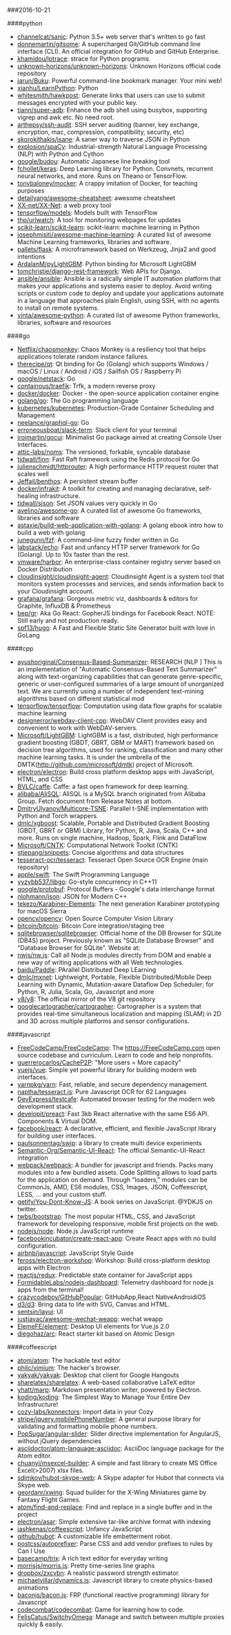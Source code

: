 ###2016-10-21

####python
* [channelcat/sanic](https://github.com/channelcat/sanic): Python 3.5+ web server that's written to go fast
* [donnemartin/gitsome](https://github.com/donnemartin/gitsome): A supercharged Git/GitHub command line interface (CLI). An official integration for GitHub and GitHub Enterprise.
* [khamidou/lptrace](https://github.com/khamidou/lptrace): strace for Python programs.
* [unknown-horizons/unknown-horizons](https://github.com/unknown-horizons/unknown-horizons): Unknown Horizons official code repository
* [jarun/Buku](https://github.com/jarun/Buku): Powerful command-line bookmark manager. Your mini web!
* [xianhu/LearnPython](https://github.com/xianhu/LearnPython): Python
* [whitesmith/hawkpost](https://github.com/whitesmith/hawkpost): Generate links that users can use to submit messages encrypted with your public key.
* [tiann/super-adb](https://github.com/tiann/super-adb): Enhance the adb shell using busybox, supporting vigrep and awk etc. No need root.
* [arthepsy/ssh-audit](https://github.com/arthepsy/ssh-audit): SSH server auditing (banner, key exchange, encryption, mac, compression, compatibility, security, etc)
* [skorokithakis/jsane](https://github.com/skorokithakis/jsane): A saner way to traverse JSON in Python
* [explosion/spaCy](https://github.com/explosion/spaCy):  Industrial-strength Natural Language Processing (NLP) with Python and Cython
* [google/budou](https://github.com/google/budou): Automatic Japanese line breaking tool
* [fchollet/keras](https://github.com/fchollet/keras): Deep Learning library for Python. Convnets, recurrent neural networks, and more. Runs on Theano or TensorFlow.
* [tonybaloney/mocker](https://github.com/tonybaloney/mocker): A crappy imitation of Docker, for teaching purposes
* [detailyang/awesome-cheatsheet](https://github.com/detailyang/awesome-cheatsheet):  awesome cheatsheet
* [XX-net/XX-Net](https://github.com/XX-net/XX-Net): a web proxy tool
* [tensorflow/models](https://github.com/tensorflow/models): Models built with TensorFlow
* [thp/urlwatch](https://github.com/thp/urlwatch): A tool for monitoring webpages for updates
* [scikit-learn/scikit-learn](https://github.com/scikit-learn/scikit-learn): scikit-learn: machine learning in Python
* [josephmisiti/awesome-machine-learning](https://github.com/josephmisiti/awesome-machine-learning): A curated list of awesome Machine Learning frameworks, libraries and software.
* [pallets/flask](https://github.com/pallets/flask): A microframework based on Werkzeug, Jinja2 and good intentions
* [ArdalanM/pyLightGBM](https://github.com/ArdalanM/pyLightGBM): Python binding for Microsoft LightGBM
* [tomchristie/django-rest-framework](https://github.com/tomchristie/django-rest-framework): Web APIs for Django.
* [ansible/ansible](https://github.com/ansible/ansible): Ansible is a radically simple IT automation platform that makes your applications and systems easier to deploy. Avoid writing scripts or custom code to deploy and update your applications automate in a language that approaches plain English, using SSH, with no agents to install on remote systems.
* [vinta/awesome-python](https://github.com/vinta/awesome-python): A curated list of awesome Python frameworks, libraries, software and resources

####go
* [Netflix/chaosmonkey](https://github.com/Netflix/chaosmonkey): Chaos Monkey is a resiliency tool that helps applications tolerate random instance failures.
* [therecipe/qt](https://github.com/therecipe/qt): Qt binding for Go (Golang) which supports Windows / macOS / Linux / Android / iOS / Sailfish OS / Raspberry Pi
* [google/netstack](https://github.com/google/netstack): Go
* [containous/traefik](https://github.com/containous/traefik): Trfk, a modern reverse proxy
* [docker/docker](https://github.com/docker/docker): Docker - the open-source application container engine
* [golang/go](https://github.com/golang/go): The Go programming language
* [kubernetes/kubernetes](https://github.com/kubernetes/kubernetes): Production-Grade Container Scheduling and Management
* [neelance/graphql-go](https://github.com/neelance/graphql-go): Go
* [erroneousboat/slack-term](https://github.com/erroneousboat/slack-term): Slack client for your terminal
* [jroimartin/gocui](https://github.com/jroimartin/gocui): Minimalist Go package aimed at creating Console User Interfaces.
* [attic-labs/noms](https://github.com/attic-labs/noms): The versioned, forkable, syncable database
* [tidwall/finn](https://github.com/tidwall/finn): Fast Raft framework using the Redis protocol for Go
* [julienschmidt/httprouter](https://github.com/julienschmidt/httprouter): A high performance HTTP request router that scales well
* [Jeffail/benthos](https://github.com/Jeffail/benthos): A persistent stream buffer
* [docker/infrakit](https://github.com/docker/infrakit): A toolkit for creating and managing declarative, self-healing infrastructure.
* [tidwall/sjson](https://github.com/tidwall/sjson): Set JSON values very quickly in Go
* [avelino/awesome-go](https://github.com/avelino/awesome-go): A curated list of awesome Go frameworks, libraries and software
* [astaxie/build-web-application-with-golang](https://github.com/astaxie/build-web-application-with-golang): A golang ebook intro how to build a web with golang
* [junegunn/fzf](https://github.com/junegunn/fzf):  A command-line fuzzy finder written in Go
* [labstack/echo](https://github.com/labstack/echo): Fast and unfancy HTTP server framework for Go (Golang). Up to 10x faster than the rest.
* [vmware/harbor](https://github.com/vmware/harbor): An enterprise-class container registry server based on Docker Distribution
* [cloudinsight/cloudinsight-agent](https://github.com/cloudinsight/cloudinsight-agent): Cloudinsight Agent is a system tool that monitors system processes and services, and sends information back to your Cloudinsight account.
* [grafana/grafana](https://github.com/grafana/grafana): Gorgeous metric viz, dashboards & editors for Graphite, InfluxDB & Prometheus
* [bep/gr](https://github.com/bep/gr): Aka Go React: GopherJS bindings for Facebook React. NOTE: Still early and not production ready.
* [spf13/hugo](https://github.com/spf13/hugo): A Fast and Flexible Static Site Generator built with love in GoLang

####cpp
* [ayushoriginal/Consensus-Based-Summarizer](https://github.com/ayushoriginal/Consensus-Based-Summarizer): RESEARCH [NLP ] This is an implementation of "Automatic Consensus-Based Text Summarizer" along with text-organizing capabilities that can generate genre-specific, generic or user-configured summaries of a large amount of unorganized text. We are currently using a number of independent text-mining algorithms based on different statistical mod
* [tensorflow/tensorflow](https://github.com/tensorflow/tensorflow): Computation using data flow graphs for scalable machine learning
* [designerror/webdav-client-cpp](https://github.com/designerror/webdav-client-cpp):  WebDAV Client provides easy and convenient to work with WebDAV-servers.
* [Microsoft/LightGBM](https://github.com/Microsoft/LightGBM): LightGBM is a fast, distributed, high performance gradient boosting (GBDT, GBRT, GBM or MART) framework based on decision tree algorithms, used for ranking, classification and many other machine learning tasks. It is under the umbrella of the DMTK(http://github.com/microsoft/dmtk) project of Microsoft.
* [electron/electron](https://github.com/electron/electron): Build cross platform desktop apps with JavaScript, HTML, and CSS
* [BVLC/caffe](https://github.com/BVLC/caffe): Caffe: a fast open framework for deep learning.
* [alibaba/AliSQL](https://github.com/alibaba/AliSQL): AliSQL is a MySQL branch originated from Alibaba Group. Fetch document from Release Notes at bottom.
* [DmitryUlyanov/Multicore-TSNE](https://github.com/DmitryUlyanov/Multicore-TSNE): Parallel t-SNE implementation with Python and Torch wrappers.
* [dmlc/xgboost](https://github.com/dmlc/xgboost): Scalable, Portable and Distributed Gradient Boosting (GBDT, GBRT or GBM) Library, for Python, R, Java, Scala, C++ and more. Runs on single machine, Hadoop, Spark, Flink and DataFlow
* [Microsoft/CNTK](https://github.com/Microsoft/CNTK): Computational Network Toolkit (CNTK)
* [stjepang/snippets](https://github.com/stjepang/snippets): Concise algorithms and data structures
* [tesseract-ocr/tesseract](https://github.com/tesseract-ocr/tesseract): Tesseract Open Source OCR Engine (main repository)
* [apple/swift](https://github.com/apple/swift): The Swift Programming Language
* [yyzybb537/libgo](https://github.com/yyzybb537/libgo): Go-style concurrency in C++11
* [google/protobuf](https://github.com/google/protobuf): Protocol Buffers - Google's data interchange format
* [nlohmann/json](https://github.com/nlohmann/json): JSON for Modern C++
* [tekezo/Karabiner-Elements](https://github.com/tekezo/Karabiner-Elements): The next generation Karabiner prototyping for macOS Sierra
* [opencv/opencv](https://github.com/opencv/opencv): Open Source Computer Vision Library
* [bitcoin/bitcoin](https://github.com/bitcoin/bitcoin): Bitcoin Core integration/staging tree
* [sqlitebrowser/sqlitebrowser](https://github.com/sqlitebrowser/sqlitebrowser): Official home of the DB Browser for SQLite (DB4S) project. Previously known as "SQLite Database Browser" and "Database Browser for SQLite". Website at:
* [nwjs/nw.js](https://github.com/nwjs/nw.js): Call all Node.js modules directly from DOM and enable a new way of writing applications with all Web technologies.
* [baidu/Paddle](https://github.com/baidu/Paddle): PArallel Distributed Deep LEarning
* [dmlc/mxnet](https://github.com/dmlc/mxnet): Lightweight, Portable, Flexible Distributed/Mobile Deep Learning with Dynamic, Mutation-aware Dataflow Dep Scheduler; for Python, R, Julia, Scala, Go, Javascript and more
* [v8/v8](https://github.com/v8/v8): The official mirror of the V8 git repository
* [googlecartographer/cartographer](https://github.com/googlecartographer/cartographer): Cartographer is a system that provides real-time simultaneous localization and mapping (SLAM) in 2D and 3D across multiple platforms and sensor configurations.

####javascript
* [FreeCodeCamp/FreeCodeCamp](https://github.com/FreeCodeCamp/FreeCodeCamp): The https://FreeCodeCamp.com open source codebase and curriculum. Learn to code and help nonprofits.
* [guerrerocarlos/CacheP2P](https://github.com/guerrerocarlos/CacheP2P): "More users = More capacity"
* [vuejs/vue](https://github.com/vuejs/vue): Simple yet powerful library for building modern web interfaces.
* [yarnpkg/yarn](https://github.com/yarnpkg/yarn):  Fast, reliable, and secure dependency management.
* [naptha/tesseract.js](https://github.com/naptha/tesseract.js): Pure Javascript OCR for 62 Languages 
* [DevExpress/testcafe](https://github.com/DevExpress/testcafe): Automated browser testing for the modern web development stack.
* [developit/preact](https://github.com/developit/preact):  Fast 3kb React alternative with the same ES6 API. Components & Virtual DOM.
* [facebook/react](https://github.com/facebook/react): A declarative, efficient, and flexible JavaScript library for building user interfaces.
* [paulsonnentag/swip](https://github.com/paulsonnentag/swip): a library to create multi device experiments
* [Semantic-Org/Semantic-UI-React](https://github.com/Semantic-Org/Semantic-UI-React): The official Semantic-UI-React integration
* [webpack/webpack](https://github.com/webpack/webpack): A bundler for javascript and friends. Packs many modules into a few bundled assets. Code Splitting allows to load parts for the application on demand. Through "loaders," modules can be CommonJs, AMD, ES6 modules, CSS, Images, JSON, Coffeescript, LESS, ... and your custom stuff.
* [getify/You-Dont-Know-JS](https://github.com/getify/You-Dont-Know-JS): A book series on JavaScript. @YDKJS on twitter.
* [twbs/bootstrap](https://github.com/twbs/bootstrap): The most popular HTML, CSS, and JavaScript framework for developing responsive, mobile first projects on the web.
* [nodejs/node](https://github.com/nodejs/node): Node.js JavaScript runtime 
* [facebookincubator/create-react-app](https://github.com/facebookincubator/create-react-app): Create React apps with no build configuration.
* [airbnb/javascript](https://github.com/airbnb/javascript): JavaScript Style Guide
* [feross/electron-workshop](https://github.com/feross/electron-workshop): Workshop: Build cross-platform desktop apps with Electron
* [reactjs/redux](https://github.com/reactjs/redux): Predictable state container for JavaScript apps
* [FormidableLabs/nodejs-dashboard](https://github.com/FormidableLabs/nodejs-dashboard): Telemetry dashboard for node.js apps from the terminal!
* [crazycodeboy/GitHubPopular](https://github.com/crazycodeboy/GitHubPopular): GitHubApp,React NativeAndroidiOS
* [d3/d3](https://github.com/d3/d3): Bring data to life with SVG, Canvas and HTML. 
* [sentsin/layui](https://github.com/sentsin/layui): UI
* [justjavac/awesome-wechat-weapp](https://github.com/justjavac/awesome-wechat-weapp):  wechat weapp
* [ElemeFE/element](https://github.com/ElemeFE/element): Desktop UI elements for Vue.js 2.0
* [diegohaz/arc](https://github.com/diegohaz/arc): React starter kit based on Atomic Design

####coffeescript
* [atom/atom](https://github.com/atom/atom): The hackable text editor
* [philc/vimium](https://github.com/philc/vimium): The hacker's browser.
* [yakyak/yakyak](https://github.com/yakyak/yakyak): Desktop chat client for Google Hangouts
* [sharelatex/sharelatex](https://github.com/sharelatex/sharelatex): A web-based collaborative LaTeX editor
* [yhatt/marp](https://github.com/yhatt/marp): Markdown presentation writer, powered by Electron.
* [koding/koding](https://github.com/koding/koding): The Simplest Way to Manage Your Entire Dev Infrastructure!
* [cozy-labs/konnectors](https://github.com/cozy-labs/konnectors): Import data in your Cozy
* [stripe/jquery.mobilePhoneNumber](https://github.com/stripe/jquery.mobilePhoneNumber): A general purpose library for validating and formatting mobile phone numbers.
* [PopSugar/angular-slider](https://github.com/PopSugar/angular-slider): Slider directive implementation for AngularJS, without jQuery dependencies
* [asciidoctor/atom-language-asciidoc](https://github.com/asciidoctor/atom-language-asciidoc):  AsciiDoc language package for the Atom editor.
* [chuanyi/msexcel-builder](https://github.com/chuanyi/msexcel-builder): A simple and fast library to create MS Office Excel(>2007) xlsx files.
* [sdimkov/hubot-skype-web](https://github.com/sdimkov/hubot-skype-web): A Skype adapter for Hubot that connects via Skype web.
* [geordanr/xwing](https://github.com/geordanr/xwing): Squad builder for the X-Wing Miniatures game by Fantasy Flight Games.
* [atom/find-and-replace](https://github.com/atom/find-and-replace): Find and replace in a single buffer and in the project
* [electron/asar](https://github.com/electron/asar): Simple extensive tar-like archive format with indexing
* [jashkenas/coffeescript](https://github.com/jashkenas/coffeescript): Unfancy JavaScript
* [github/hubot](https://github.com/github/hubot): A customizable life embetterment robot.
* [postcss/autoprefixer](https://github.com/postcss/autoprefixer): Parse CSS and add vendor prefixes to rules by Can I Use
* [basecamp/trix](https://github.com/basecamp/trix): A rich text editor for everyday writing
* [morrisjs/morris.js](https://github.com/morrisjs/morris.js): Pretty time-series line graphs
* [dropbox/zxcvbn](https://github.com/dropbox/zxcvbn): A realistic password strength estimator.
* [michaelvillar/dynamics.js](https://github.com/michaelvillar/dynamics.js): Javascript library to create physics-based animations
* [baconjs/bacon.js](https://github.com/baconjs/bacon.js): FRP (functional reactive programming) library for Javascript
* [codecombat/codecombat](https://github.com/codecombat/codecombat): Game for learning how to code.
* [FelisCatus/SwitchyOmega](https://github.com/FelisCatus/SwitchyOmega): Manage and switch between multiple proxies quickly & easily.
